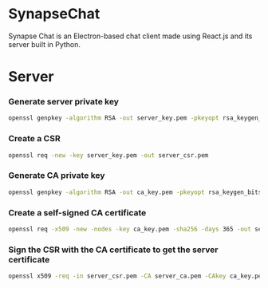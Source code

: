 # SynapseChat
Synapse Chat is an Electron-based chat client made using React.js and its server built in Python.

# Server
### Generate server private key
```bash
openssl genpkey -algorithm RSA -out server_key.pem -pkeyopt rsa_keygen_bits:2048
```

### Create a CSR
```bash
openssl req -new -key server_key.pem -out server_csr.pem
```

### Generate CA private key
```bash
openssl genpkey -algorithm RSA -out ca_key.pem -pkeyopt rsa_keygen_bits:2048
```

### Create a self-signed CA certificate
```bash
openssl req -x509 -new -nodes -key ca_key.pem -sha256 -days 365 -out server_ca.pem
```

### Sign the CSR with the CA certificate to get the server certificate
```bash
openssl x509 -req -in server_csr.pem -CA server_ca.pem -CAkey ca_key.pem -CAcreateserial -out server_cert.pem -days 365 -sha256
```